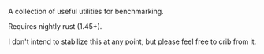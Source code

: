 A collection of useful utilities for benchmarking.

Requires nightly rust (1.45+).

I don't intend to stabilize this at any point, but please feel free to crib from it.
